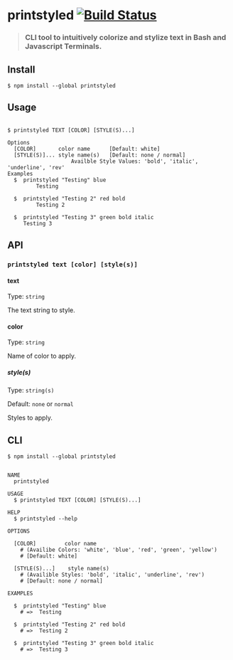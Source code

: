 # printstyled [![Build Status](https://travis-ci.com/mattdanielbrown/printstyled.svg?branch=master)](https://travis-ci.com/mattdanielbrown/printstyled)

> ### CLI tool to intuitively colorize and stylize text in Bash and Javascript Terminals.


## Install

```
$ npm install --global printstyled
```


## Usage

```shell script

$ printstyled TEXT [COLOR] [STYLE(S)...]

Options
  [COLOR]  		color name 		[Default: white]
  [STYLE(S)]...	style name(s)	[Default: none / normal]
                    Availble Style Values: 'bold', 'italic', 'underline', 'rev'
Examples
  $  printstyled "Testing" blue
         Testing

  $  printstyled "Testing 2" red bold
         Testing 2

  $  printstyled "Testing 3" green bold italic
     Testing 3
```


## API

### `printstyled text [color] [style(s)]`

#### text

Type: `string`

The text string to style.

#### color

Type: `string`

Name of color to apply.

##### style(s)

Type: `string(s)`

Default: `none` or `normal`

Styles to apply.


## CLI

```
$ npm install --global printstyled
```

```shell script

NAME
  printstyled

USAGE
  $ printstyled TEXT [COLOR] [STYLE(S)...]

HELP
  $ printstyled --help

OPTIONS

  [COLOR]         color name
    # (Availibe Colors: 'white', 'blue', 'red', 'green', 'yellow')
    # [Default: white]

  [STYLE(S)...]    style name(s)
    # (Availible Styles: 'bold', 'italic', 'underline', 'rev')
    # [Default: none / normal]

EXAMPLES

  $  printstyled "Testing" blue
    # =>  Testing

  $  printstyled "Testing 2" red bold
    # =>  Testing 2

  $  printstyled "Testing 3" green bold italic
    # =>  Testing 3
```
